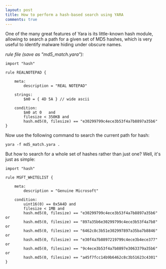 ```yaml
---
layout: post
title: How to perform a hash-based search using YARA
comments: true
---
```



One of the many great features of Yara is its little-known hash module, allowing to search a path for a given set of MD5 hashes, which is very useful to identify malware hiding under obscure names.

*rule file (save as "md5_match.yara"):*

    import "hash" 
    
    rule REALNOTEPAD {
    
        meta:
            description = "REAL NOTEPAD"
    
        strings:
            $m0 = { 4D 5A } // wide ascii
    
        condition:
            $m0 at 0   and 
            filesize < 350KB and
            hash.md5(0, filesize) == "e30299799c4ece3b53f4a7b8897a35b6"     
    }
	
	
Now use the following command to search the current path for hash:

    yara -f md5_match.yara .


But how to search for a whole set of hashes rather than just one? Well, it's just as simple:

    import "hash" 
    
    rule MSFT_WHITELIST {
    
        meta:
            description = "Genuine Microsoft"
    
        condition:
            uint16(0) == 0x5A4D and
            filesize < 1MB and
            hash.md5(0, filesize) == "e30299799c4ece3b53f4a7b8897a35b6"   or  
            hash.md5(0, filesize) == "897a35b6e30299799c4ece3b53f4a7b8"   or 
            hash.md5(0, filesize) == "6462c8c3b51e302997897a35ba7b8846"   or 
            hash.md5(0, filesize) == "e30f4a7b8897219799c4ece3b4ece377"   or 
            hash.md5(0, filesize) == "9c4ece3b53f4a7b8897e3063379a35b6"   or  
            hash.md5(0, filesize) == "a45f7fcc14b9b6462c8c3b51623c4301"     
    }
